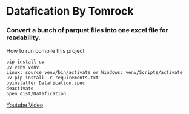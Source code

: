 # Datafication By Tomrock
### Convert a bunch of parquet files into one excel file for readability.

How to run compile this project
```
pip install uv
uv venv venv
Linux: source venv/bin/activate or Windows: venv/Scripts/activate
uv pip install -r requirements.txt
pyinstaller Datafication.spec
deactivate
open dist/Datafication
```

[Youtube Video](https://youtu.be/mdY5QGljCDQ)
